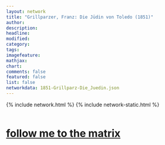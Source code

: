 ```yaml
---
layout: network
title: "Grillparzer, Franz: Die Jüdin von Toledo (1851)"
author:
description:
headline:
modified:
category:
tags: 
imagefeature: 
mathjax: 
chart: 
comments: false
featured: false
list: false
networkdata: 1851-Grillparz-Die_Juedin.json
---
```

{% include network.html %}
{% include network-static.html %}
<div class="row">
  <div class="small-5 small-centered columns"><a href="/matrix170"><h1>follow me to the matrix</h1></a>
</div>
</div>
